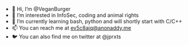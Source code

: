 - 👋 Hi, I’m @VeganBurger
- 👀 I’m interested in InfoSec, coding and animal rights
- 🌱 I’m currently learning bash, python and will shortly start with C/C++
- 📫 You can reach me at ev5c8ajq@anonaddy.me
- 🐦 You can also find me on twitter at @jprxts 

<!---
VeganBurger/VeganBurger is a ✨ special ✨ repository because its `README.md` (this file) appears on your GitHub profile.
You can click the Preview link to take a look at your changes.
--->
